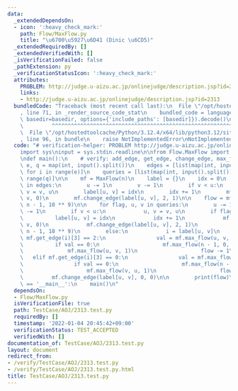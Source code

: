 ```yaml
---
data:
  _extendedDependsOn:
  - icon: ':heavy_check_mark:'
    path: Flow/MaxFlow.py
    title: "\u6700\u5927\u6D41 (Dinic \u6CD5)"
  _extendedRequiredBy: []
  _extendedVerifiedWith: []
  _isVerificationFailed: false
  _pathExtension: py
  _verificationStatusIcon: ':heavy_check_mark:'
  attributes:
    PROBLEM: http://judge.u-aizu.ac.jp/onlinejudge/description.jsp?id=2313
    links:
    - http://judge.u-aizu.ac.jp/onlinejudge/description.jsp?id=2313
  bundledCode: "Traceback (most recent call last):\n  File \"/opt/hostedtoolcache/Python/3.12.4/x64/lib/python3.12/site-packages/onlinejudge_verify/documentation/build.py\"\
    , line 71, in _render_source_code_stat\n    bundled_code = language.bundle(stat.path,\
    \ basedir=basedir, options={'include_paths': [basedir]}).decode()\n          \
    \         ^^^^^^^^^^^^^^^^^^^^^^^^^^^^^^^^^^^^^^^^^^^^^^^^^^^^^^^^^^^^^^^^^^^^^^^^^^^^^^^^^\n\
    \  File \"/opt/hostedtoolcache/Python/3.12.4/x64/lib/python3.12/site-packages/onlinejudge_verify/languages/python.py\"\
    , line 96, in bundle\n    raise NotImplementedError\nNotImplementedError\n"
  code: "# verification-helper: PROBLEM http://judge.u-aizu.ac.jp/onlinejudge/description.jsp?id=2313\n\
    import sys\ninput = sys.stdin.readline\n\nfrom Flow.MaxFlow import MaxFlow\n\n\
    \ndef main():\n    # verify: add_edge, get_edge, change_edge, max_flow\n    n,\
    \ e, q = map(int, input().split())\n    edges = [list(map(int, input().split()))\
    \ for i in range(e)]\n    queries = [list(map(int, input().split())) for i in\
    \ range(q)]\n\n    mf = MaxFlow(n)\n    label = {}\n    idx = 0\n    for u, v\
    \ in edges:\n        u -= 1\n        v -= 1\n        if v < u:\n            u,\
    \ v = v, u\n        label[u, v] = idx\n        idx += 1\n        mf.add_edge(u,\
    \ v, 0)\n        mf.change_edge(label[u, v], 2, 1)\n\n    flow = mf.max_flow(0,\
    \ n - 1, 10 ** 9)\n\n    for flag, u, v in queries:\n        u -= 1\n        v\
    \ -= 1\n        if v < u:\n            u, v = v, u\n        if flag == 1:\n  \
    \          label[u, v] = idx\n            idx += 1\n            mf.add_edge(u,\
    \ v, 0)\n            mf.change_edge(label[u, v], 2, 1)\n            flow += mf.max_flow(0,\
    \ n - 1, 10 ** 9)\n        else:\n            i = label[u, v]\n            if\
    \ mf.get_edge(i)[3] == 2:\n                val = mf.max_flow(u, v, 1)\n      \
    \          if val == 0:\n                    mf.max_flow(n - 1, 0, 1)\n      \
    \              mf.max_flow(u, v, 1)\n                    flow -= 1\n         \
    \   elif mf.get_edge(i)[3] == 0:\n                val = mf.max_flow(v, u, 1)\n\
    \                if val == 0:\n                    mf.max_flow(n - 1, 0, 1)\n\
    \                    mf.max_flow(v, u, 1)\n                    flow -= 1\n   \
    \         mf.change_edge(label[u, v], 0, 0)\n\n        print(flow)\n\n\nif __name__\
    \ == '__main__':\n    main()\n"
  dependsOn:
  - Flow/MaxFlow.py
  isVerificationFile: true
  path: TestCase/AOJ/2313.test.py
  requiredBy: []
  timestamp: '2022-01-04 20:45:42+09:00'
  verificationStatus: TEST_ACCEPTED
  verifiedWith: []
documentation_of: TestCase/AOJ/2313.test.py
layout: document
redirect_from:
- /verify/TestCase/AOJ/2313.test.py
- /verify/TestCase/AOJ/2313.test.py.html
title: TestCase/AOJ/2313.test.py
---
```

